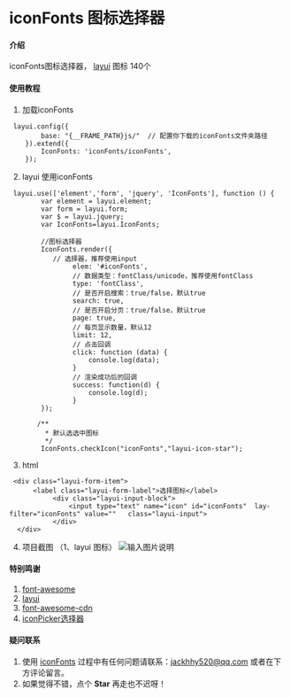 # iconFonts 图标选择器

#### 介绍
iconFonts图标选择器， [layui](https://www.layui.com/doc/element/icon.html) 图标 140个

#### 使用教程

1. 加载iconFonts

```
 layui.config({
        base: "{__FRAME_PATH}js/"  // 配置你下载的iconFonts文件夹路径
    }).extend({
        IconFonts: 'iconFonts/iconFonts',
    });

```


2. layui 使用iconFonts

```
 layui.use(['element','form', 'jquery', 'IconFonts'], function () {
        var element = layui.element;
        var form = layui.form;
        var $ = layui.jquery;
        var IconFonts=layui.IconFonts;

        //图标选择器
        IconFonts.render({
           // 选择器，推荐使用input
                elem: '#iconFonts',
                // 数据类型：fontClass/unicode，推荐使用fontClass
                type: 'fontClass',
                // 是否开启搜索：true/false，默认true
                search: true,
                // 是否开启分页：true/false，默认true
                page: true,
                // 每页显示数量，默认12
                limit: 12,
                // 点击回调
                click: function (data) {
                    console.log(data);
                }
                // 渲染成功后的回调
                success: function(d) {
                    console.log(d);
                }
        });

       /**
         * 默认选选中图标
         */
        IconFonts.checkIcon("iconFonts","layui-icon-star");

```

3. html

```
 <div class="layui-form-item">
      <label class="layui-form-label">选择图标</label>
           <div class="layui-input-block">
               <input type="text" name="icon" id="iconFonts"  lay-filter="iconFonts" value=""   class="layui-input">
           </div>
  </div>
```

4. 项目截图
（1、layui 图标）
![输入图片说明](https://images.gitee.com/uploads/images/2019/0705/112511_b95f4287_1513275.png "屏幕截图.png")


#### 特别鸣谢

1. [font-awesome](https://fontawesome.com/?from=io)
2. [layui](https://www.layui.com/)
3. [font-awesome-cdn](https://maxcdn.bootstrapcdn.com/font-awesome/4.7.0/css/font-awesome.min.css)
4. [iconPicker选择器](https://fly.layui.com/extend/iconPicker/)


#### 疑问联系

1. 使用 [iconFonts](https://gitee.com/luckygyl/iconFonts) 过程中有任何问题请联系：jackhhy520@qq.com
   或者在下方评论留言。
2. 如果觉得不错，点个  **Star**  再走也不迟呀！